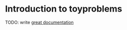 # Introduction to toyproblems

TODO: write [great documentation](http://jacobian.org/writing/what-to-write/)
